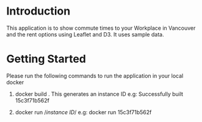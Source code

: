 # Introduction 
This application is to show commute times to your Workplace in Vancouver and the rent options using Leaflet and D3. It uses sample data.

# Getting Started
Please run the following commands to run the application in your local docker

1. docker build .
This generates an instance ID
e.g: Successfully built 15c3f71b562f

2. docker run /*instance ID*/
e.g: docker run 15c3f71b562f
